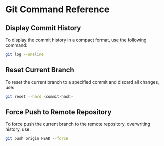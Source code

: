 # Git Command Reference

## Display Commit History

To display the commit history in a compact format, use the following command:

```sh
git log --oneline
```

## Reset Current Branch

To reset the current branch to a specified commit and discard all changes, use:

```sh
git reset --hard <commit-hash>
```

## Force Push to Remote Repository

To force push the current branch to the remote repository, overwriting history, use:

```sh
git push origin HEAD --force
```
